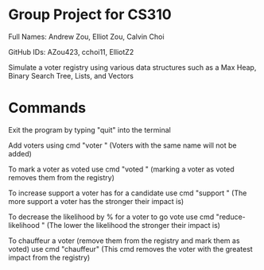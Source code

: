 # Group Project for CS310

Full Names: Andrew Zou, Elliot Zou, Calvin Choi

GitHub IDs: AZou423, cchoi11, ElliotZ2

Simulate a voter registry using various data structures such as a Max Heap, Binary Search Tree, Lists, and Vectors

# Commands
Exit the program by typing "quit" into the terminal

Add voters using cmd "voter <firstName> <lastName> <age>" (Voters with the same name will not be added)

To mark a voter as voted use cmd "voted <firstName> <lastName>" (marking a voter as voted removes them from the registry)

To increase support a voter has for a candidate use cmd "support <firstName> <lastName> <amount>" (The more support a voter has the stronger their impact is)

To decrease the likelihood by <amount>% for a voter to go vote use cmd "reduce-likelihood <firstName> <lastName> <amount>" (The lower the likelihood the stronger their impact is)

To chauffeur a voter (remove them from the registry and mark them as voted) use cmd "chauffeur" (This cmd removes the voter with the greatest impact from the registry)




